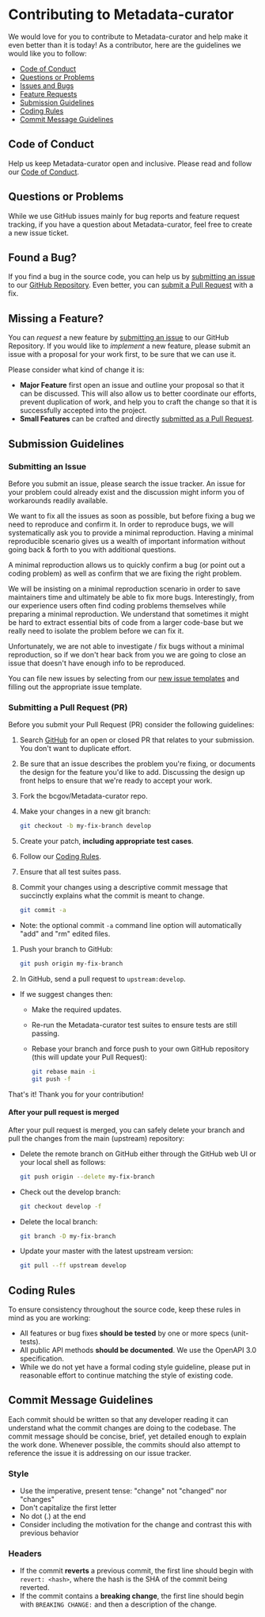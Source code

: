 # Contributing to Metadata-curator

We would love for you to contribute to Metadata-curator and help make it even better than it is
today! As a contributor, here are the guidelines we would like you to follow:

- [Code of Conduct](#coc)
- [Questions or Problems](#question)
- [Issues and Bugs](#issue)
- [Feature Requests](#feature)
- [Submission Guidelines](#submit)
- [Coding Rules](#rules)
- [Commit Message Guidelines](#commit)

## <a name="coc"></a> Code of Conduct

Help us keep Metadata-curator open and inclusive. Please read and follow our [Code of Conduct][coc].

## <a name="question"></a> Questions or Problems

While we use GitHub issues mainly for bug reports and feature request tracking, if you have a question about Metadata-curator, feel free to create a new issue ticket.

## <a name="issue"></a> Found a Bug?

If you find a bug in the source code, you can help us by
[submitting an issue](#submit-issue) to our [GitHub Repository][github]. Even better, you can
[submit a Pull Request](#submit-pr) with a fix.

## <a name="feature"></a> Missing a Feature?

You can *request* a new feature by [submitting an issue](#submit-issue) to our GitHub
Repository. If you would like to *implement* a new feature, please submit an issue with
a proposal for your work first, to be sure that we can use it.

Please consider what kind of change it is:

- **Major Feature** first open an issue and outline your proposal so that it can be discussed. This will also allow us to better coordinate our efforts, prevent duplication of work, and help you to craft the change so that it is successfully accepted into the project.
- **Small Features** can be crafted and directly [submitted as a Pull Request](#submit-pr).

## <a name="submit"></a> Submission Guidelines

### <a name="submit-issue"></a> Submitting an Issue

Before you submit an issue, please search the issue tracker. An issue for your problem could already exist and the discussion might inform you of workarounds readily available.

We want to fix all the issues as soon as possible, but before fixing a bug we need to reproduce and confirm it. In order to reproduce bugs, we will systematically ask you to provide a minimal reproduction. Having a minimal reproducible scenario gives us a wealth of important information without going back & forth to you with additional questions.

A minimal reproduction allows us to quickly confirm a bug (or point out a coding problem) as well as confirm that we are fixing the right problem.

We will be insisting on a minimal reproduction scenario in order to save maintainers time and ultimately be able to fix more bugs. Interestingly, from our experience users often find coding problems themselves while preparing a minimal reproduction. We understand that sometimes it might be hard to extract essential bits of code from a larger code-base but we really need to isolate the problem before we can fix it.

Unfortunately, we are not able to investigate / fix bugs without a minimal reproduction, so if we don't hear back from you we are going to close an issue that doesn't have enough info to be reproduced.

You can file new issues by selecting from our [new issue templates](https://github.com/bcgov/Metadata-curator/issues/new/choose) and filling out the appropriate issue template.

### <a name="submit-pr"></a> Submitting a Pull Request (PR)

Before you submit your Pull Request (PR) consider the following guidelines:

1. Search [GitHub](https://github.com/bcgov/Metadata-curator/pulls) for an open or closed PR that relates to your submission. You don't want to duplicate effort.
1. Be sure that an issue describes the problem you're fixing, or documents the design for the feature you'd like to add. Discussing the design up front helps to ensure that we're ready to accept your work.
1. Fork the bcgov/Metadata-curator repo.
1. Make your changes in a new git branch:

    ``` sh
    git checkout -b my-fix-branch develop
    ```

1. Create your patch, **including appropriate test cases**.
1. Follow our [Coding Rules](#rules).
1. Ensure that all test suites pass.
1. Commit your changes using a descriptive commit message that succinctly explains what the commit is meant to change.

    ``` sh
    git commit -a
    ```

- Note: the optional commit `-a` command line option will automatically "add" and "rm" edited files.

1. Push your branch to GitHub:

    ``` sh
    git push origin my-fix-branch
    ```

1. In GitHub, send a pull request to `upstream:develop`.

- If we suggest changes then:
  - Make the required updates.
  - Re-run the Metadata-curator test suites to ensure tests are still passing.
  - Rebase your branch and force push to your own GitHub repository (this will update your Pull Request):

    ``` sh
    git rebase main -i
    git push -f
    ```

That's it! Thank you for your contribution!

#### After your pull request is merged

After your pull request is merged, you can safely delete your branch and pull the changes
from the main (upstream) repository:

- Delete the remote branch on GitHub either through the GitHub web UI or your local shell as follows:

    ``` sh
    git push origin --delete my-fix-branch
    ```

- Check out the develop branch:

    ``` sh
    git checkout develop -f
    ```

- Delete the local branch:

    ``` sh
    git branch -D my-fix-branch
    ```

- Update your master with the latest upstream version:

    ``` sh
    git pull --ff upstream develop
    ```

## <a name="rules"></a> Coding Rules

To ensure consistency throughout the source code, keep these rules in mind as you are working:

- All features or bug fixes **should be tested** by one or more specs (unit-tests).
- All public API methods **should be documented**. We use the OpenAPI 3.0 specification.
- While we do not yet have a formal coding style guideline, please put in reasonable effort to continue matching the style of existing code.

## <a name="commit"></a> Commit Message Guidelines

Each commit should be written so that any developer reading it can understand what the commit changes are doing to the codebase. The commit message should be concise, brief, yet detailed enough to explain the work done. Whenever possible, the commits should also attempt to reference the issue it is addressing on our issue tracker.

### Style

- Use the imperative, present tense: "change" not "changed" nor "changes"
- Don't capitalize the first letter
- No dot (.) at the end
- Consider including the motivation for the change and contrast this with previous behavior

### Headers

- If the commit **reverts** a previous commit, the first line should begin with `revert: <hash>`, where the hash is the SHA of the commit being reverted.
- If the commit contains a **breaking change**, the first line should begin with `BREAKING CHANGE:` and then a description of the change.

[coc]: /CODE_OF_CONDUCT.md
[github]: https://github.com/bcgov/Metadata-curator